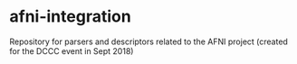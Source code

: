 # afni-integration
Repository for parsers and descriptors related to the AFNI project (created for the DCCC event in Sept 2018)
